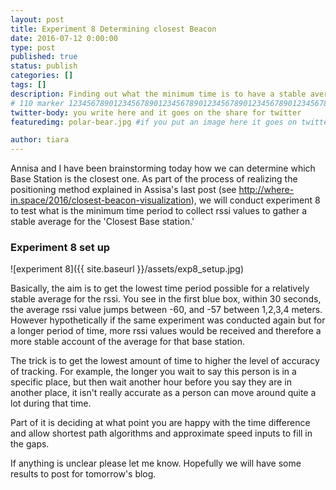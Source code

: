 ```yaml
---
layout: post
title: Experiment 8 Determining closest Beacon
date: 2016-07-12 0:00:00
type: post
published: true
status: publish
categories: []
tags: []
description: Finding out what the minimum time is to have a stable average of the rssi value as you approach a Rpi
# 110 marker 1234567890123456789012345678901234567890123456789012345678901234567890123456789012345678901234567890123456789
twitter-body: you write here and it goes on the share for twitter
featuredimg: polar-bear.jpg #if you put an image here it goes on twitter too

author: tiara
---
```


Annisa and I have been brainstorming today how we can determine which Base Station is the closest one. As part of the process of realizing the positioning method explained in Assisa's last post (see http://where-in.space/2016/closest-beacon-visualization), we will conduct experiment 8 to test what is the minimum time period to collect rssi values to gather a stable average for the 'Closest Base station.'

### Experiment 8 set up

![experiment 8]({{ site.baseurl }}/assets/exp8_setup.jpg) 

Basically, the aim is to get the lowest time period possible for a relatively stable average for the rssi. You see in the first blue box, within 30 seconds, the average rssi value jumps between -60, and -57 between 1,2,3,4 meters. However hypothetically if the same experiment was conducted again but for a longer period of time, more rssi values would be received and therefore a more stable account of the average for that base station. 

The trick is to get the lowest amount of time to higher the level of accuracy of tracking. For example, the longer you wait to say this person is in a specific place, but then wait another hour before you say they are in another place, it isn't really accurate as a person can move around quite a lot during that time. 

Part of it is deciding at what point you are happy with the time difference and allow shortest path algorithms and approximate speed inputs to fill in the gaps. 

If anything is unclear please let me know. Hopefully we will have some results to post for tomorrow's blog. 





